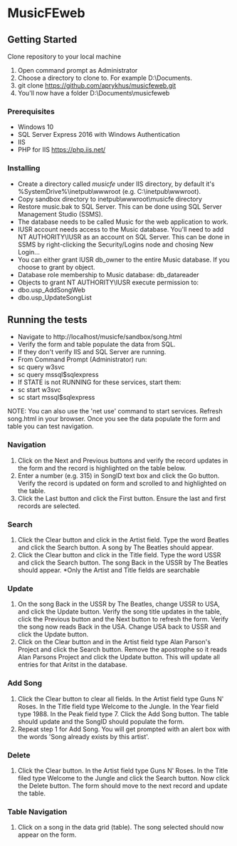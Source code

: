# MusicFEweb
## Getting Started
Clone repository to your local machine
1. Open command prompt as Administrator
2. Choose a directory to clone to. For example D:\Documents.
3. git clone https://github.com/aprykhus/musicfeweb.git
4. You'll now have a folder D:\Documents\musicfeweb

### Prerequisites
* Windows 10
* SQL Server Express 2016 with Windows Authentication
* IIS
* PHP for IIS https://php.iis.net/

### Installing
* Create a directory called *musicfe* under IIS directory, by default it's %SystemDrive%\inetpub\wwwroot (e.g. C:\inetpub\wwwroot).
* Copy sandbox directory to inetpub\wwwroot\musicfe directory
* Restore music.bak to SQL Server. This can be done using SQL Server Management Studio (SSMS).
* The database needs to be called Music for the web application to work.
* IUSR account needs access to the Music database. You'll need to add NT AUTHORITY\IUSR as an account on SQL Server. This can be done in SSMS by right-clicking the Security/Logins node and chosing New Login...
* You can either grant IUSR db_owner to the entire Music database. If you choose to grant by object.
* Database role membership to Music database: db_datareader
* Objects to grant NT AUTHORITY\IUSR execute permission to:
* dbo.usp_AddSongWeb
* dbo.usp_UpdateSongList

## Running the tests
* Navigate to http://localhost/musicfe/sandbox/song.html
* Verify the form and table populate the data from SQL.
* If they don't verify IIS and SQL Server are running.
* From Command Prompt (Administrator) run:
* sc query w3svc 
* sc query mssql$sqlexpress 
* If STATE is not RUNNING for these services, start them:
* sc start w3svc
* sc start mssql$sqlexpress

NOTE: You can also use the 'net use' command to start services.
Refresh song.html in your browser. Once you see the data populate the form and table you can test navigation.

### Navigation
1. Click on the Next and Previous buttons and verify the record updates in the form and the record is highlighted on the table below.
2. Enter a number (e.g. 315) in SongID text box and click the Go button. Verify the record is updated on form and scrolled to and highlighted on the table.
3. Click the Last button and click the First button. Ensure the last and first records are selected.

### Search
1. Click the Clear button and click in the Artist field. Type the word Beatles and click the Search button. A song by The Beatles should appear.
2. Click the Clear button and click in the Title field. Type the word USSR and click the Search button. The song Back in the USSR by The Beatles should appear.
*Only the Artist and Title fields are searchable

### Update
1. On the song Back in the USSR by The Beatles, change USSR to USA, and click the Update button. Verify the song title updates in the table, click the Previous button and the Next button to refresh the form. Verify the song now reads Back in the USA. Change USA back to USSR and click the Update button.
2. Click on the Clear button and in the Artist field type Alan Parson's Project and click the Search button. Remove the apostrophe so it reads Alan Parsons Project and click the Update button. This will update all entries for that Aritst in the database.

### Add Song
1. Click the Clear button to clear all fields. In the Artist field type Guns N' Roses. In the Title field type Welcome to the Jungle. In the Year field type 1988. In the Peak field type 7. Click the Add Song button. The table should update and the SongID should populate the form.
2. Repeat step 1 for Add Song. You will get prompted with an alert box with the words 'Song already exists by this artist'.

### Delete
1. Click the Clear button. In the Artist field type Guns N' Roses. In the Title filed type Welcome to the Jungle and click the Search button. Now click the Delete button. The form should move to the next record and update the table.

### Table Navigation
1. Click on a song in the data grid (table). The song selected should now appear on the form.